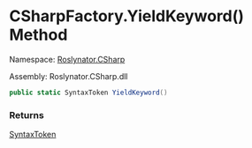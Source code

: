 # CSharpFactory\.YieldKeyword\(\) Method

Namespace: [Roslynator.CSharp](../../README.md)

Assembly: Roslynator\.CSharp\.dll

```csharp
public static SyntaxToken YieldKeyword()
```

### Returns

[SyntaxToken](https://docs.microsoft.com/en-us/dotnet/api/microsoft.codeanalysis.syntaxtoken)

